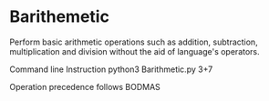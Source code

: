 # Barithemetic
Perform basic arithmetic operations such as addition, subtraction, multiplication and division without the aid of language's operators.

Command line Instruction
python3 Barithmetic.py 3+7

Operation precedence follows BODMAS
